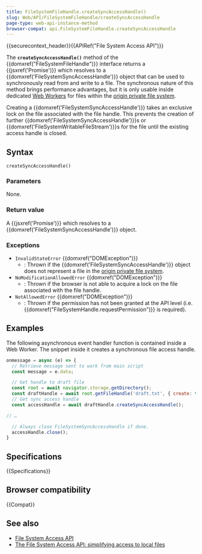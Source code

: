 ```yaml
---
title: FileSystemFileHandle.createSyncAccessHandle()
slug: Web/API/FileSystemFileHandle/createSyncAccessHandle
page-type: web-api-instance-method
browser-compat: api.FileSystemFileHandle.createSyncAccessHandle
---
```


{{securecontext_header}}{{APIRef("File System Access API")}}

The **`createSyncAccessHandle()`** method of the
{{domxref("FileSystemFileHandle")}} interface returns a {{jsxref('Promise')}} which resolves to a {{domxref('FileSystemSyncAccessHandle')}} object
that can be used to synchronously read from and write to a file. The synchronous nature of this method brings performance advantages,
but it is only usable inside dedicated [Web Workers](/en-US/docs/Web/API/Web_Workers_API) for files within the [origin private file system](/en-US/docs/Web/API/File_System_Access_API#origin_private_file_system).

Creating a {{domxref('FileSystemSyncAccessHandle')}} takes an exclusive lock on the file associated with the file handle. This prevents the creation of further {{domxref('FileSystemSyncAccessHandle')}}s or {{domxref('FileSystemWritableFileStream')}}s for the file until the existing access handle is closed.

## Syntax

```js-nolint
createSyncAccessHandle()
```

### Parameters

None.

### Return value

A {{jsxref('Promise')}} which resolves to a {{domxref('FileSystemSyncAccessHandle')}} object.

### Exceptions

- `InvalidStateError` {{domxref("DOMException")}}
  - : Thrown if the {{domxref('FileSystemSyncAccessHandle')}} object does not represent a file in the [origin private file system](/en-US/docs/Web/API/File_System_Access_API#origin_private_file_system).
- `NoModificationAllowedError` {{domxref("DOMException")}}
  - : Thrown if the browser is not able to acquire a lock on the file associated with the file handle.
- `NotAllowedError` {{domxref("DOMException")}}
  - : Thrown if the permission has not been granted at the API level (i.e. {{domxref("FileSystemHandle.requestPermission")}} is required).

## Examples

The following asynchronous event handler function is contained inside a Web Worker. The snippet inside it creates a synchronous file access handle.

```js
onmessage = async (e) => {
  // Retrieve message sent to work from main script
  const message = e.data;

  // Get handle to draft file
  const root = await navigator.storage.getDirectory();
  const draftHandle = await root.getFileHandle('draft.txt', { create: true });
  // Get sync access handle
  const accessHandle = await draftHandle.createSyncAccessHandle();

// …

  // Always close FileSystemSyncAccessHandle if done.
  accessHandle.close();
}
```

## Specifications

{{Specifications}}

## Browser compatibility

{{Compat}}

## See also

- [File System Access API](/en-US/docs/Web/API/File_System_Access_API)
- [The File System Access API: simplifying access to local files](https://web.dev/file-system-access/)
